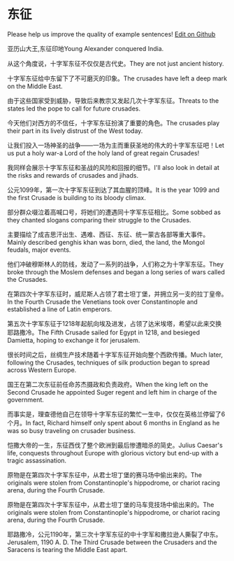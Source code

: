 # 东征

Please help us improve the quality of example sentences! [Edit on Github](https://github.com/jiyushe/jiyu-example-sentence-source/blob/main/chinese/dongzheng.md)

<p><span class="chinese">亚历山大王,东征印地</span><span class="english">Young Alexander conquered India.</span></p>

<p><span class="chinese">从这个角度说，十字军东征不仅仅是古代史。</span><span class="english">They are not just ancient history.</span></p>

<p><span class="chinese">十字军东征给中东留下了不可磨灭的印象。</span><span class="english">The crusades have left a deep mark on the Middle East.</span></p>

<p><span class="chinese">由于这些国家受到威胁，导致后来教宗又发起几次十字军东征。</span><span class="english">Threats to the states led the pope to call for future crusades.</span></p>

<p><span class="chinese">今天他们对西方的不信任，十字军东征扮演了重要的角色。</span><span class="english">The crusades play their part in its lively distrust of the West today.</span></p>

<p><span class="chinese">让我们投入一场神圣的战争——一场为主而重获圣地的伟大的十字军东征吧！</span><span class="english">Let us put a holy war-a Lord of the holy land of great regain Crusades!</span></p>

<p><span class="chinese">我同样会展示十字军东征和圣战的风险和回报的细节。</span><span class="english">I'll also look in detail at the risks and rewards of crusades and jihads.</span></p>

<p><span class="chinese">公元1099年，第一次十字军东征到达了其血腥的顶峰。</span><span class="english">It is the year 1099 and the first Crusade is building to its bloody climax.</span></p>

<p><span class="chinese">部分群众啜泣着高喊口号，将她们的遭遇同十字军东征相比。</span><span class="english">Some sobbed as they chanted slogans comparing their struggle to the Crusades.</span></p>

<p><span class="chinese">主要描绘了成吉思汗出生、遇难、西征、东征、统一蒙古各部等重大事件。</span><span class="english">Mainly described genghis khan was born, died, the land, the Mongol feudals, major events.</span></p>

<p><span class="chinese">他们冲破穆斯林人的防线，发动了一系列的战争，人们称之为十字军东征。</span><span class="english">They broke through the Moslem defenses and began a long series of wars called the Crusades.</span></p>

<p><span class="chinese">在第四次十字军东征时，威尼斯人占领了君士坦丁堡，并拥立另一支的拉丁皇帝。</span><span class="english">In the Fourth Crusade the Venetians took over Constantinople and established a line of Latin emperors.</span></p>

<p><span class="chinese">第五次十字军东征于1218年起航向埃及进发，占领了达米埃塔，希望以此来交换耶路撒冷。</span><span class="english">The Fifth Crusade sailed for Egypt in 1218, and besieged Damietta, hoping to exchange it for jerusalem.</span></p>

<p><span class="chinese">很长时间之后，丝绸生产技术随着十字军东征开始向整个西欧传播。</span><span class="english">Much later, following the Crusades, techniques of silk production began to spread across Western Europe.</span></p>

<p><span class="chinese">国王在第二次东征前任命苏杰摄政和负责政府。</span><span class="english">When the king left on the Second Crusade he appointed Suger regent and left him in charge of the government.</span></p>

<p><span class="chinese">而事实是，理查德他自己在领导十字军东征的繁忙一生中，仅仅在英格兰停留了6个月。</span><span class="english">In fact, Richard himself only spent about 6 months in England as he was so busy traveling on crusader business.</span></p>

<p><span class="chinese">恺撒大帝的一生，东征西伐了整个欧洲到最后惨遭暗杀的简史。</span><span class="english">Julius Caesar's life, conquests throughout Europe with glorious victory but end-up with a tragic assassination.</span></p>

<p><span class="chinese">原物是在第四次十字军东征中，从君士坦丁堡的赛马场中偷出来的。</span><span class="english">The originals were stolen from Constantinople's hippodrome, or chariot racing arena, during the Fourth Crusade.</span></p>

<p><span class="chinese">原物是在第四次十字军东征中，从君士坦丁堡的马车竞技场中偷出来的。</span><span class="english">The originals were stolen from Constantinople's hippodrome, or chariot racing arena, during the Fourth Crusade.</span></p>

<p><span class="chinese">耶路撒冷，公元1190年，第三次十字军东征的中十字军和撒拉逊人撕裂了中东。</span><span class="english">Jerusalem, 1190 A. D. The Third Crusade between the Crusaders and the Saracens is tearing the Middle East apart.</span></p>


